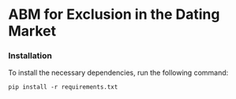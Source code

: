 # ABM for Exclusion in the Dating Market


### Installation
To install the necessary dependencies, run the following command:

```pip install -r requirements.txt```